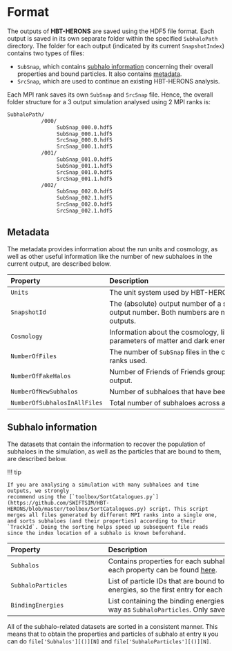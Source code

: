 # Format

The outputs of **HBT-HERONS** are saved using the HDF5 file format. Each output is saved in its own separate folder within the specified `SubhaloPath` directory. The folder for each output (indicated by its current `SnapshotIndex`) contains two types of files:

* `SubSnap`, which contains [subhalo information](#subhalo-information) concerning their overall properties and bound particles. It also contains [metadata](#metadata).
* `SrcSnap`, which are used to continue an existing HBT-HERONS analysis.

Each MPI rank saves its own `SubSnap` and `SrcSnap` file. Hence, the overall folder structure for a 3 output simulation analysed using 2 MPI ranks is:

```bash
SubhaloPath/
           /000/
                SubSnap_000.0.hdf5
                SubSnap_000.1.hdf5
                SrcSnap_000.0.hdf5
                SrcSnap_000.1.hdf5
           /001/
                SubSnap_001.0.hdf5
                SubSnap_001.1.hdf5
                SrcSnap_001.0.hdf5
                SrcSnap_001.1.hdf5
           /002/
                SubSnap_002.0.hdf5
                SubSnap_002.1.hdf5
                SrcSnap_002.0.hdf5
                SrcSnap_002.1.hdf5
```

## Metadata

The metadata provides information about the run units and cosmology, as well as other useful information like the number of new subhaloes in the current output, are described below.

| <div style="width:210px">Property</div> | <div style="width:750px">Description</div>                             |
| :------------------------------------- | :-------------------------------------------------------------------------------------------------------------------------------------------------- |
|             `Units`             | The unit system used by HBT-HERONS, internally and in its output. |
|             `SnapshotId`             | The (absolute) output number of a simulation corresponding to the current HBT-HERONS (relative) output number. Both numbers are not equal when running HBT-HERONS on a subset of simulation outputs. |
|                `Cosmology`                 | Information about the cosmology, like the Hubble parameter,  expansion factor, and the density parameters of matter and dark energy.                                                                                                 |
|              `NumberOfFiles`               | The number of `SubSnap` files in the current HBT-HERONS output, which equals the number of MPI ranks used.                                                     |
|                `NumberOfFakeHalos`                 | Number of Friends of Friends groups that do not have any self-bound subhaloes in the current output. |
|              `NumberOfNewSubhalos`               | Number of subhaloes that have been identified for the first time in the current output.                                                       |
|             `NumberOfSubhalosInAllFiles`              | Total number of subhaloes across all files in the current output.                                                                             |

## Subhalo information

The datasets that contain the information to recover the population of subhaloes in the simulation, as well as the particles that are bound to them, are described below.

!!! tip

    If you are analysing a simulation with many subhaloes and time outputs, we strongly
    recommend using the [`toolbox/SortCatalogues.py`](https://github.com/SWIFTSIM/HBT-HERONS/blob/master/toolbox/SortCatalogues.py) script. This script merges all files generated by different MPI ranks into a single one, and sorts subhaloes (and their properties) according to their `TrackId`. Doing the sorting helps speed up subsequent file reads since the index location of a subhalo is known beforehand.

| <div style="width:210px">Property</div> | <div style="width:750px">Description</div>                             |
| :------------------------------------- | :-------------------------------------------------------------------------------------------------------------------------------------------------- |
|             `Subhalos`             | Contains properties for each subhalo computed using the particles bound to it. A description of each property can be found [here](../outputs/subhalo_properties.md). |
|             `SubhaloParticles`             | List of particle IDs that are bound to a subhalo. The IDs are sorted according to their binding energies, so the first entry for each subhalo is the most bound particle.  |
|             `BindingEnergies`              | List containing the binding energies of each particle that is bound to a subhalo, sorted in the same way as `SubhaloParticles`. Only saved if `SaveBoundParticleBindingEnergies` is `1`. |

All of the subhalo-related datasets are sorted in a consistent manner. This means that to obtain the properties  and particles of subhalo at entry `N` you can do `file['Subhalos'][()][N]` and `file['SubhaloParticles'][()][N]`.